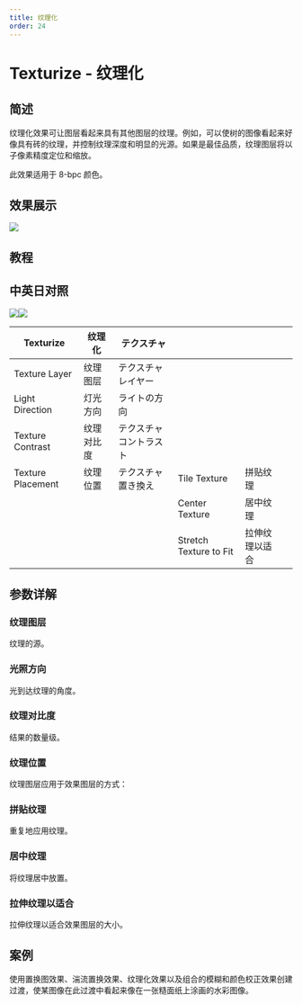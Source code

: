 ```yaml
---
title: 纹理化
order: 24
---
```


# Texturize - 纹理化

## 简述

纹理化效果可让图层看起来具有其他图层的纹理。例如，可以使树的图像看起来好像具有砖的纹理，并控制纹理深度和明显的光源。如果是最佳品质，纹理图层将以子像素精度定位和缩放。

此效果适用于 8-bpc 颜色。

## 效果展示

![](https://cdn.yuelili.com/20220102023146.png)

## 教程

## 中英日对照

![](https://mir.yuelili.com/user/AE/effects/AE-Effects-Stylize-Texturize.png)![](https://mir.yuelili.com/user/AE/effects/AE-Effects-Stylize-Texturize_cn.png)

| Texturize         | 纹理化     | テクスチャ             |                        |                |     |
| ----------------- | ---------- | ---------------------- | ---------------------- | -------------- | --- |
| Texture Layer     | 纹理图层   | テクスチャレイヤー     |                        |                |     |
| Light Direction   | 灯光方向   | ライトの方向           |                        |                |     |
| Texture Contrast  | 纹理对比度 | テクスチャコントラスト |                        |                |     |
| Texture Placement | 纹理位置   | テクスチャ置き換え     | Tile Texture           | 拼贴纹理       |     |
|                   |            |                        | Center Texture         | 居中纹理       |     |
|                   |            |                        | Stretch Texture to Fit | 拉伸纹理以适合 |     |

## 参数详解

### 纹理图层

纹理的源。

### 光照方向

光到达纹理的角度。

### 纹理对比度

结果的数量级。

### 纹理位置

纹理图层应用于效果图层的方式：

### 拼贴纹理

重复地应用纹理。

### 居中纹理

将纹理居中放置。

### 拉伸纹理以适合

拉伸纹理以适合效果图层的大小。

## 案例

使用置换图效果、湍流置换效果、纹理化效果以及组合的模糊和颜色校正效果创建过渡，使某图像在此过渡中看起来像在一张糙面纸上涂画的水彩图像。
